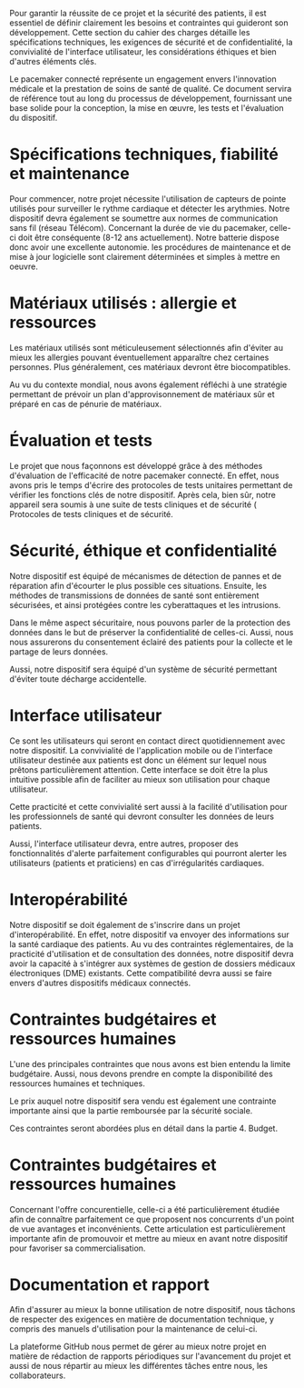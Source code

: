Pour garantir la réussite de ce projet et la sécurité des patients, il est essentiel de définir clairement les besoins et contraintes qui guideront son développement. Cette section du cahier des charges détaille les spécifications techniques, les exigences de sécurité et de confidentialité, la convivialité de l'interface utilisateur, les considérations éthiques et bien d'autres éléments clés.

Le pacemaker connecté représente un engagement envers l'innovation médicale et la prestation de soins de santé de qualité. Ce document servira de référence tout au long du processus de développement, fournissant une base solide pour la conception, la mise en œuvre, les tests et l'évaluation du dispositif.



Spécifications techniques, fiabilité et maintenance
====================================================

Pour commencer, notre projet nécessite l'utilisation de capteurs de pointe utilisés pour surveiller le rythme cardiaque et détecter les arythmies. Notre dispositif devra également se soumettre aux normes de communication sans fil (réseau Télécom). Concernant la durée de vie du pacemaker, celle-ci doit être conséquente (8-12 ans actuellement). Notre batterie dispose donc avoir une excellente autonomie. les procédures de maintenance et de mise à jour logicielle sont clairement déterminées et simples à mettre en oeuvre. 


Matériaux utilisés : allergie et ressources
=============================================

Les matériaux utilisés sont méticuleusement sélectionnés afin d'éviter au mieux les allergies pouvant éventuellement apparaître chez certaines personnes. Plus généralement, ces matériaux devront être biocompatibles. 

Au vu du contexte mondial, nous avons également réfléchi à une stratégie permettant de prévoir un plan d'approvisonnement de matériaux sûr et préparé en cas de pénurie de matériaux. 


Évaluation et tests
====================

Le projet que nous façonnons est développé grâce à des méthodes d'évaluation de l'efficacité de notre pacemaker connecté. En effet, nous avons pris le temps d'écrire des protocoles de tests unitaires permettant de vérifier les fonctions clés de notre dispositif. Après cela, bien sûr, notre appareil sera soumis à une suite de tests cliniques et de sécurité (
Protocoles de tests cliniques et de sécurité.


Sécurité, éthique et confidentialité
===========================

Notre dispositif est équipé de mécanismes de détection de pannes et de réparation afin d'écourter le plus possible ces situations. Ensuite, les méthodes de transmissions de données de santé sont entièrement sécurisées, et ainsi protégées contre les cyberattaques et les intrusions.

Dans le même aspect sécuritaire, nous pouvons parler de la protection des données dans le but de préserver la confidentialité de celles-ci. Aussi, nous nous assurerons du consentement éclairé des patients pour la collecte et le partage de leurs données.

Aussi, notre dispositif sera équipé d'un système de sécurité permettant d'éviter toute décharge accidentelle.


Interface utilisateur
======================

Ce sont les utilisateurs qui seront en contact direct quotidiennement avec notre dispositif. La convivialité de l'application mobile ou de l'interface utilisateur destinée aux patients est donc un élément sur lequel nous prêtons particulièrement attention. Cette interface se doit être la plus intuitive possible afin de faciliter au mieux son utilisation pour chaque utilisateur.

Cette practicité et cette convivialité sert aussi à la facilité d'utilisation pour les professionnels de santé qui devront consulter les données de leurs patients. 

Aussi, l'interface utilisateur devra, entre autres, proposer des fonctionnalités d'alerte parfaitement configurables qui pourront alerter les utilisateurs (patients et praticiens) en cas d'irrégularités cardiaques. 


Interopérabilité
==================

Notre dispositif se doit également de s'inscrire dans un projet d'interopérabilité. En effet, notre dispositif va envoyer des informations sur la santé cardiaque des patients. Au vu des contraintes réglementaires, de la practicité d'utilisation et de consultation des données, notre dispositif devra avoir la capacité à s'intégrer aux systèmes de gestion de dossiers médicaux électroniques (DME) existants.
Cette compatibilité devra aussi se faire envers d'autres dispositifs médicaux connectés. 


Contraintes budgétaires et ressources humaines
===============================================

L'une des principales contraintes que nous avons est bien entendu la limite budgétaire. Aussi, nous devons prendre en compte la disponibilité des ressources humaines et techniques. 

Le prix auquel notre dispositif sera vendu est également une contrainte importante ainsi que la partie remboursée par la sécurité sociale. 

Ces contraintes seront abordées plus en détail dans la partie 4. Budget.


Contraintes budgétaires et ressources humaines
===============================================

Concernant l'offre concurentielle, celle-ci a été particulièrement étudiée afin de connaître parfaitement ce que proposent nos concurrents d'un point de vue avantages et inconvénients.
Cette articulation est particulièrement importante afin de promouvoir et mettre au mieux en avant notre dispositif pour favoriser sa commercialisation.


Documentation et rapport
==========================

Afin d'assurer au mieux la bonne utilisation de notre dispositif, nous tâchons de respecter des exigences en matière de documentation technique, y compris des manuels d'utilisation pour la maintenance de celui-ci. 

La plateforme GitHub nous permet de gérer au mieux notre projet en matière de rédaction de rapports périodiques sur l'avancement du projet et aussi de nous répartir au mieux les différentes tâches entre nous, les collaborateurs. 










